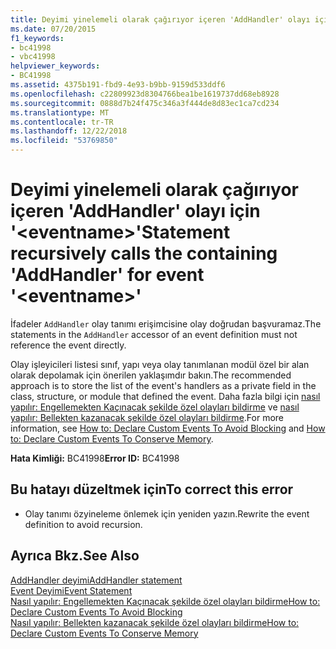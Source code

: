 ```yaml
---
title: Deyimi yinelemeli olarak çağırıyor içeren 'AddHandler' olayı için '&lt;eventname&gt;'
ms.date: 07/20/2015
f1_keywords:
- bc41998
- vbc41998
helpviewer_keywords:
- BC41998
ms.assetid: 4375b191-fbd9-4e93-b9bb-9159d533ddf6
ms.openlocfilehash: c22809923d8304766bea1be1619737dd68eb8928
ms.sourcegitcommit: 0888d7b24f475c346a3f444de8d83ec1ca7cd234
ms.translationtype: MT
ms.contentlocale: tr-TR
ms.lasthandoff: 12/22/2018
ms.locfileid: "53769850"
---
```

# <a name="statement-recursively-calls-the-containing-addhandler-for-event-lteventnamegt"></a><span data-ttu-id="3f82b-102">Deyimi yinelemeli olarak çağırıyor içeren 'AddHandler' olayı için '&lt;eventname&gt;'</span><span class="sxs-lookup"><span data-stu-id="3f82b-102">Statement recursively calls the containing 'AddHandler' for event '&lt;eventname&gt;'</span></span>
<span data-ttu-id="3f82b-103">İfadeler `AddHandler` olay tanımı erişimcisine olay doğrudan başvuramaz.</span><span class="sxs-lookup"><span data-stu-id="3f82b-103">The statements in the `AddHandler` accessor of an event definition must not reference the event directly.</span></span>  
  
 <span data-ttu-id="3f82b-104">Olay işleyicileri listesi sınıf, yapı veya olay tanımlanan modül özel bir alan olarak depolamak için önerilen yaklaşımdır bakın.</span><span class="sxs-lookup"><span data-stu-id="3f82b-104">The recommended approach is to store the list of the event's handlers as a private field in the class, structure, or module that defined the event.</span></span> <span data-ttu-id="3f82b-105">Daha fazla bilgi için [nasıl yapılır: Engellemekten Kaçınacak şekilde özel olayları bildirme](../../visual-basic/programming-guide/language-features/events/how-to-declare-custom-events-to-avoid-blocking.md) ve [nasıl yapılır: Bellekten kazanacak şekilde özel olayları bildirme](../../visual-basic/programming-guide/language-features/events/how-to-declare-custom-events-to-conserve-memory.md).</span><span class="sxs-lookup"><span data-stu-id="3f82b-105">For more information, see [How to: Declare Custom Events To Avoid Blocking](../../visual-basic/programming-guide/language-features/events/how-to-declare-custom-events-to-avoid-blocking.md) and [How to: Declare Custom Events To Conserve Memory](../../visual-basic/programming-guide/language-features/events/how-to-declare-custom-events-to-conserve-memory.md).</span></span>  
  
 <span data-ttu-id="3f82b-106">**Hata Kimliği:** BC41998</span><span class="sxs-lookup"><span data-stu-id="3f82b-106">**Error ID:** BC41998</span></span>  
  
## <a name="to-correct-this-error"></a><span data-ttu-id="3f82b-107">Bu hatayı düzeltmek için</span><span class="sxs-lookup"><span data-stu-id="3f82b-107">To correct this error</span></span>  
  
-   <span data-ttu-id="3f82b-108">Olay tanımı özyineleme önlemek için yeniden yazın.</span><span class="sxs-lookup"><span data-stu-id="3f82b-108">Rewrite the event definition to avoid recursion.</span></span>  
  
## <a name="see-also"></a><span data-ttu-id="3f82b-109">Ayrıca Bkz.</span><span class="sxs-lookup"><span data-stu-id="3f82b-109">See Also</span></span>  
 [<span data-ttu-id="3f82b-110">AddHandler deyimi</span><span class="sxs-lookup"><span data-stu-id="3f82b-110">AddHandler statement</span></span>](~/docs/visual-basic/language-reference/statements/addhandler-statement.md)  
 [<span data-ttu-id="3f82b-111">Event Deyimi</span><span class="sxs-lookup"><span data-stu-id="3f82b-111">Event Statement</span></span>](../../visual-basic/language-reference/statements/event-statement.md)  
 [<span data-ttu-id="3f82b-112">Nasıl yapılır: Engellemekten Kaçınacak şekilde özel olayları bildirme</span><span class="sxs-lookup"><span data-stu-id="3f82b-112">How to: Declare Custom Events To Avoid Blocking</span></span>](../../visual-basic/programming-guide/language-features/events/how-to-declare-custom-events-to-avoid-blocking.md)  
 [<span data-ttu-id="3f82b-113">Nasıl yapılır: Bellekten kazanacak şekilde özel olayları bildirme</span><span class="sxs-lookup"><span data-stu-id="3f82b-113">How to: Declare Custom Events To Conserve Memory</span></span>](../../visual-basic/programming-guide/language-features/events/how-to-declare-custom-events-to-conserve-memory.md)
